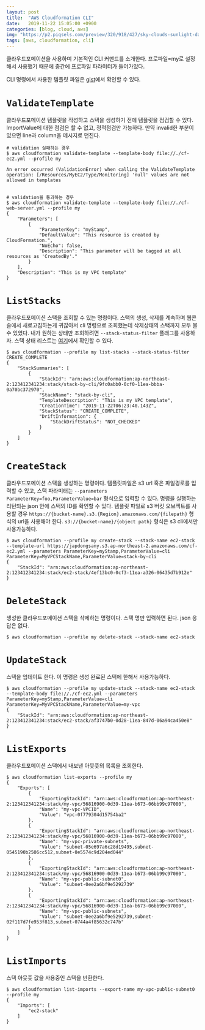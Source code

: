 ```yaml
---
layout: post
title:  "AWS Cloudformation CLI"
date:   2019-11-22 15:05:00 +0900
categories: [blog, cloud, aws]
img: "https://p2.piqsels.com/preview/320/918/427/sky-clouds-sunlight-dark.jpg"
tags: [aws, cloudformation, cli]
---
```


클라우드포메이션을 사용하며 기본적인 CLI 커맨드를 소개한다.
프로파일=my로 설정해서 사용했기 때문에 중간에 프로파일 파라미터가 들어가있다.

CLI 명령에서 사용한 템플릿 파일은 [gist](https://gist.github.com/sshplendid/1a935e22f7e036dd8d7b34801cfe01fe)에서 확인할 수 있다.

# `ValidateTemplate`

클라우드포메이션 템플릿을 작성하고 스택을 생성하기 전에 템플릿을 점검할 수 있다. ImportValue에 대한 점검은 할 수 없고, 정적점검만 가능하다. 만약 invalid한 부분이 있으면 line과 column을 메시지로 던진다.

```console
# validation 실패하는 경우
$ aws cloudformation validate-template --template-body file://./cf-ec2.yml --profile my

An error occurred (ValidationError) when calling the ValidateTemplate operation: [/Resources/MyEC2/Type/Monitoring] 'null' values are not allowed in templates


# validation을 통과하는 경우
$ aws cloudformation validate-template --template-body file://./cf-web-server.yml --profile my
{
    "Parameters": [
        {
            "ParameterKey": "myStamp",
            "DefaultValue": "This resource is created by CloudFormation.",
            "NoEcho": false,
            "Description": "This parameter will be tagged at all resources as 'CreatedBy'."
        }
    ],
    "Description": "This is my VPC template"
}
```

# `ListStacks`

클라우드포메이션 스택을 조회할 수 있는 명령이다. 스택의 생성, 삭제를 계속하며 웹콘솔에서 새로고침하는게 귀찮아서 cli 명령으로 조회했는데 삭제상태의 스택까지 모두 볼 수 있었다. 내가 원하는 상태만 조회하려면 `--stack-status-filter` 플래그를 사용하자. 스택 상태 리스트는 [여기](https://docs.aws.amazon.com/cli/latest/reference/cloudformation/list-stacks.html#options)에서 확인할 수 있다.

```console
$ aws cloudformation --profile my list-stacks --stack-status-filter CREATE_COMPLETE
{
    "StackSummaries": [
        {
            "StackId": "arn:aws:cloudformation:ap-northeast-2:123412341234:stack/stack-by-cli/9fc0abb0-0cf0-11ea-bbba-0a70bc372970",
            "StackName": "stack-by-cli",
            "TemplateDescription": "This is my VPC template",
            "CreationTime": "2019-11-22T06:23:40.143Z",
            "StackStatus": "CREATE_COMPLETE",
            "DriftInformation": {
                "StackDriftStatus": "NOT_CHECKED"
            }
        }
    ]
}
```

# `CreateStack`

클라우드포메이션 스택을 생성하는 명령이다. 템플릿파일은 s3 url 혹은 파일경로를 입력할 수 있고, 스택 파라미터는 `--parameters ParameterKey=foo,ParameterValue=bar` 형식으로 입력할 수 있다. 명령을 실행하는 리턴되는 json 안에 스택의 ID를 확인할 수 있다. 템플릿 파일로 s3 버킷 오브젝트를 사용할 경우 `https://{bucket-name}.s3.{Region}.amazonaws.com/{filepath}` 형식의 url을 사용해야 한다. `s3://{bucket-name}/{object path}` 형식은 s3 cli에서만 사용가능하다.

```console
$ aws cloudformation --profile my create-stack --stack-name ec2-stack --template-url https://japdongsany.s3.ap-northeast-2.amazonaws.com/cf-ec2.yml --parameters ParameterKey=myStamp,ParameterValue=cli ParameterKey=MyVPCStackName,ParameterValue=stack-by-cli 
{
    "StackId": "arn:aws:cloudformation:ap-northeast-2:123412341234:stack/ec2-stack/4ef13bc0-0cf3-11ea-a326-06435d7b912e"
}
```

# `DeleteStack`

생성한 클라우드포메이션 스택을 삭제하는 명령이다. 스택 명만 입력하면 된다. json 응답은 없다.

```console
$ aws cloudformation --profile my delete-stack --stack-name ec2-stack
```

# `UpdateStack`

스택을 업데이트 한다. 이 명령은 생성 완료된 스택에 한해서 사용가능하다.

```console
$ aws cloudformation --profile my update-stack --stack-name ec2-stack --template-body file://./cf-ec2.yml --parameters ParameterKey=myStamp,ParameterValue=cli ParameterKey=MyVPCStackName,ParameterValue=my-vpc
{
    "StackId": "arn:aws:cloudformation:ap-northeast-2:123412341234:stack/ec2-stack/af3747b0-0d28-11ea-847d-06a94ca450e8"
}

```

# `ListExports`

클라우드포메이션 스택에서 내보낸 아웃풋의 목록을 조회한다.

```console
$ aws cloudformation list-exports --profile my
{
    "Exports": [
        {
            "ExportingStackId": "arn:aws:cloudformation:ap-northeast-2:123412341234:stack/my-vpc/56816900-0d39-11ea-b673-06bb99c97080",
            "Name": "my-vpc-VPCID",
            "Value": "vpc-0f779304d15754ba2"
        },
        {
            "ExportingStackId": "arn:aws:cloudformation:ap-northeast-2:123412341234:stack/my-vpc/56816900-0d39-11ea-b673-06bb99c97080",
            "Name": "my-vpc-private-subnets",
            "Value": "subnet-05e697a6c28d19495,subnet-0545190b2506cc512,subnet-0e5574c9d204ed044"
        },
        {
            "ExportingStackId": "arn:aws:cloudformation:ap-northeast-2:123412341234:stack/my-vpc/56816900-0d39-11ea-b673-06bb99c97080",
            "Name": "my-vpc-public-subnet0",
            "Value": "subnet-0ee2a6bf9e5292739"
        },
        {
            "ExportingStackId": "arn:aws:cloudformation:ap-northeast-2:123412341234:stack/my-vpc/56816900-0d39-11ea-b673-06bb99c97080",
            "Name": "my-vpc-public-subnets",
            "Value": "subnet-0ee2a6bf9e5292739,subnet-02f117d7fe953f813,subnet-0744a4f85632c747b"
        }
    ]
}
```

# `ListImports`

스택 아웃풋 값을 사용중인 스택을 반환한다. 

```console
$ aws cloudformation list-imports --export-name my-vpc-public-subnet0 --profile my
{
    "Imports": [
        "ec2-stack"
    ]
}
```